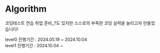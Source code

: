 # Algorithm
코딩테스트 연습
취업 준비,,?도 있지만 스스로의 부족한 코딩 실력을 늘리고자 만들었습니다!

level0 진행기간 : 2024.05.19 ~ 2024.10.04  
level1 진행기간 : 2024.10.04 ~ 
